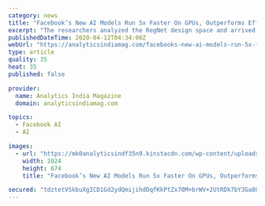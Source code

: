 ```yaml
---
category: news
title: "Facebook’s New AI Models Run 5x Faster On GPUs, Outperforms EfficientNet Models"
excerpt: "The researchers analyzed the RegNet design space and arrived at interesting findings, which are a unique match to the current practice of network design. Facebook AI Research (FAIR) is at the forefront of deep learning techniques. The social media giant has been focused on building products on several domains. This includes open-sourcing AI ..."
publishedDateTime: 2020-04-12T04:34:00Z
webUrl: "https://analyticsindiamag.com/facebooks-new-ai-models-run-5x-faster-on-gpus-outperforms-efficientnet-models/"
type: article
quality: 35
heat: 35
published: false

provider:
  name: Analytics India Magazine
  domain: analyticsindiamag.com

topics:
  - Facebook AI
  - AI

images:
  - url: "https://mk0analyticsindf35n9.kinstacdn.com/wp-content/uploads/2020/04/aim_facebook-1024x674.jpg"
    width: 1024
    height: 674
    title: "Facebook’s New AI Models Run 5x Faster On GPUs, Outperforms EfficientNet Models"

secured: "tdztetVSkbuXgICD1Gd2ydQmijihdDqfKkPtZx70M+brWV+2UtRDk7bY3Ga80HcMD7Q65M85jFIyOSuM0jyQiEOFRpu/ehis33G6amWHRXRMQKpmxz4La6IawRZSMdsPRTJJFh4DFuxgtTlKvr7SohhLCU5ZEKjRPxcsBakqNewJmn8Nb2sk4t/rMs3nwg9rGgMra3h/FBVh21uvWpQt60YdF46DhkzEsKemof9rRuIZejXcBHSwNKq1mtI6qKaf24xsHwfTYyCrveL5NqUjL61H/1eSf7sf0k3FPQPSndgiSdsSllDC1gmHkJeYFSkD;pCzuUufF01olj8fMg1FIhQ=="
---
```


